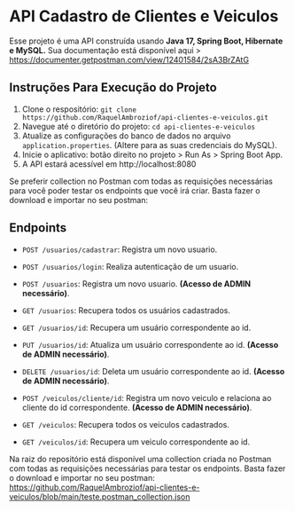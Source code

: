 # API Cadastro de Clientes e Veiculos

Esse projeto é uma API construída usando **Java 17, Spring Boot, Hibernate e MySQL.**
Sua documentação está disponível aqui > https://documenter.getpostman.com/view/12401584/2sA3BrZAtG

## Instruções Para Execução do Projeto

1. Clone o respositório: `git clone https://github.com/RaquelAmbroziof/api-clientes-e-veiculos.git`
2. Navegue até o diretório do projeto: `cd api-clientes-e-veiculos`
3. Atualize as configurações do banco de dados no arquivo `application.properties`. (Altere para as suas credenciais do MySQL).
4. Inicie o aplicativo: botão direito no projeto > Run As > Spring Boot App.
5. A API estará acessível em http://localhost:8080

Se preferir collection no Postman com todas as requisições necessárias para você poder testar os endpoints que você irá criar. Basta fazer o download e importar no seu postman:

## Endpoints

- `POST /usuarios/cadastrar`: Registra um novo usuario.
- `POST /usuarios/login`: Realiza autenticação de um usuario. 
- `POST /usuarios`: Registra um novo usuario. **(Acesso de ADMIN necessário)**.
- `GET /usuarios`: Recupera todos os usuários cadastrados.
- `GET /usuarios/id`: Recupera um usuário correspondente ao id.
- `PUT /usuarios/id`: Atualiza um usuário correspondente ao id. **(Acesso de ADMIN necessário)**.
- `DELETE /usuarios/id`: Deleta um usuário correspondente ao id. **(Acesso de ADMIN necessário)**.

- `POST /veiculos/cliente/id`: Registra um novo veiculo e relaciona ao cliente do id correspondente. **(Acesso de ADMIN necessário)**.
- `GET /veiculos`: Recupera todos os veiculos cadastrados.
- `GET /veiculos/id`: Recupera um veiculo correspondente ao id.

 
Na raiz do repositório está disponível uma collection criada no Postman com todas as requisições necessárias para testar os endpoints. Basta fazer o download e importar no seu postman: https://github.com/RaquelAmbroziof/api-clientes-e-veiculos/blob/main/teste.postman_collection.json

  

